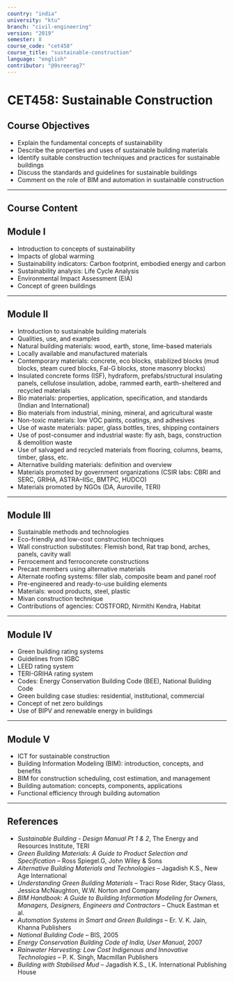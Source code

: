 ```yaml
---
country: "india"
university: "ktu"
branch: "civil-engineering"
version: "2019"
semester: 8
course_code: "cet458"
course_title: "sustainable-construction"
language: "english"
contributor: "@9sreerag7"
---
```


# CET458: Sustainable Construction

## Course Objectives

- Explain the fundamental concepts of sustainability  
- Describe the properties and uses of sustainable building materials  
- Identify suitable construction techniques and practices for sustainable buildings  
- Discuss the standards and guidelines for sustainable buildings  
- Comment on the role of BIM and automation in sustainable construction  

---

## Course Content

## Module I

- Introduction to concepts of sustainability  
- Impacts of global warming  
- Sustainability indicators: Carbon footprint, embodied energy and carbon  
- Sustainability analysis: Life Cycle Analysis  
- Environmental Impact Assessment (EIA)  
- Concept of green buildings  

---

## Module II

- Introduction to sustainable building materials  
- Qualities, use, and examples  
- Natural building materials: wood, earth, stone, lime-based materials  
- Locally available and manufactured materials  
- Contemporary materials: concrete, eco blocks, stabilized blocks (mud blocks, steam cured blocks, Fal-G blocks, stone masonry blocks)  
- Insulated concrete forms (ISF), hydraform, prefabs/structural insulating panels, cellulose insulation, adobe, rammed earth, earth-sheltered and recycled materials  
- Bio materials: properties, application, specification, and standards (Indian and International)  
- Bio materials from industrial, mining, mineral, and agricultural waste  
- Non-toxic materials: low VOC paints, coatings, and adhesives  
- Use of waste materials: paper, glass bottles, tires, shipping containers  
- Use of post-consumer and industrial waste: fly ash, bags, construction & demolition waste  
- Use of salvaged and recycled materials from flooring, columns, beams, timber, glass, etc.  
- Alternative building materials: definition and overview  
- Materials promoted by government organizations (CSIR labs: CBRI and SERC, GRIHA, ASTRA–IISc, BMTPC, HUDCO)  
- Materials promoted by NGOs (DA, Auroville, TERI)  

---

## Module III

- Sustainable methods and technologies  
- Eco-friendly and low-cost construction techniques  
- Wall construction substitutes: Flemish bond, Rat trap bond, arches, panels, cavity wall  
- Ferrocement and ferroconcrete constructions  
- Precast members using alternative materials  
- Alternate roofing systems: filler slab, composite beam and panel roof  
- Pre-engineered and ready-to-use building elements  
- Materials: wood products, steel, plastic  
- Mivan construction technique  
- Contributions of agencies: COSTFORD, Nirmithi Kendra, Habitat  

---

## Module IV

- Green building rating systems  
- Guidelines from IGBC  
- LEED rating system  
- TERI-GRIHA rating system  
- Codes: Energy Conservation Building Code (BEE), National Building Code  
- Green building case studies: residential, institutional, commercial  
- Concept of net zero buildings  
- Use of BIPV and renewable energy in buildings  

---

## Module V

- ICT for sustainable construction  
- Building Information Modeling (BIM): introduction, concepts, and benefits  
- BIM for construction scheduling, cost estimation, and management  
- Building automation: concepts, components, applications  
- Functional efficiency through building automation  

---

## References

- *Sustainable Building - Design Manual Pt 1 & 2*, The Energy and Resources Institute, TERI  
- *Green Building Materials: A Guide to Product Selection and Specification* – Ross Spiegel.G, John Wiley & Sons  
- *Alternative Building Materials and Technologies* – Jagadish K.S., New Age International  
- *Understanding Green Building Materials* – Traci Rose Rider, Stacy Glass, Jessica McNaughton, W.W. Norton and Company  
- *BIM Handbook: A Guide to Building Information Modeling for Owners, Managers, Designers, Engineers and Contractors* – Chuck Eastman et al.  
- *Automation Systems in Smart and Green Buildings* – Er. V. K. Jain, Khanna Publishers  
- *National Building Code* – BIS, 2005  
- *Energy Conservation Building Code of India, User Manual*, 2007  
- *Rainwater Harvesting: Low Cost Indigenous and Innovative Technologies* – P. K. Singh, Macmillan Publishers  
- *Building with Stabilised Mud* – Jagadish K.S., I.K. International Publishing House  
